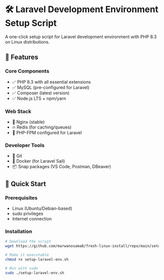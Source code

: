 # 🛠️ Laravel Development Environment Setup Script


A one-click setup script for Laravel development environment with PHP 8.3 on Linux distributions.

## 🌟 Features

### Core Components
- ✅ PHP 8.3 with all essential extensions
- ✅ MySQL (pre-configured for Laravel)
- ✅ Composer (latest version)
- ✅ Node.js LTS + npm/yarn

### Web Stack
- 🚀 Nginx (stable)
- 🔥 Redis (for caching/queues)
- 🐘 PHP-FPM configured for Laravel

### Developer Tools
- 🔧 Git
- 🐳 Docker (for Laravel Sail)
- 📦 Snap packages (VS Code, Postman, DBeaver)

## 🚀 Quick Start

### Prerequisites
- Linux (Ubuntu/Debian-based)
- sudo privileges
- Internet connection

### Installation

```bash
# Download the script
wget https://github.com/marwanosama8/fresh-linux-install/repo/main/setup-laravel-env.sh

# Make it executable
chmod +x setup-laravel-env.sh

# Run with sudo
sudo ./setup-laravel-env.sh
